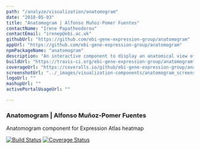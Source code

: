 ```yaml
---
path: "/analyze/visualization/anatomogram"
date: "2018-05-03"
title: "Anatomogram | Alfonso Muñoz-Pomer Fuentes"
contactName: "Irene Papatheodorou"
contactEmail: "irenep@ebi.ac.uk"
githubUrl: "https://github.com/ebi-gene-expression-group/anatomogram"
appUrl: "https://github.com/ebi-gene-expression-group/anatomogram"
npmPackageName: "anatomogram"
description: "An interactive component to display an anatomical view of an organism. Selected species support alternative views depending on their specific anatomical features (e.g. male, female and brain in mouse and human, flower and full plant in rice). It uses SVGs where shapes representing organism parts are annotated with ontology accessions that are the IDs the component uses to receive and send events through callbacks."
buildUrl: "https://travis-ci.org/ebi-gene-expression-group/anatomogram"
coverageUrl: "https://coveralls.io/github/ebi-gene-expression-group/anatomogram?branch=master"
screenshotUrl: "../_images/visualization-components/anatomogram_screenshot.png"
logoUrl: ""
mashupUrl: ""
activePortalUsageUrl: ""

---
```


### Anatomogram | Alfonso Muñoz-Pomer Fuentes

Anatomogram component for Expression Atlas heatmap

[![Build Status](https://travis-ci.org/ebi-gene-expression-group/anatomogram.svg?branch=master)](https://travis-ci.org/ebi-gene-expression-group/anatomogram)
[![Coverage Status](https://coveralls.io/repos/github/ebi-gene-expression-group/anatomogram/badge.svg?branch=master)](https://coveralls.io/github/ebi-gene-expression-group/anatomogram?branch=master) 
